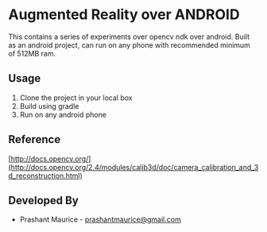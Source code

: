 # Augmented Reality over ANDROID 
This contains a series of experiments over opencv ndk over android. Built as an android project, can run on any phone with recommended minimum of 512MB ram.

## Usage
1. Clone the project in your local box
2. Build using gradle
3. Run on any android phone

## Reference
[http://docs.opencv.org/](http://docs.opencv.org/2.4/modules/calib3d/doc/camera_calibration_and_3d_reconstruction.html)

## Developed By

* Prashant Maurice - [prashantmaurice@gmail.com](mailto:prashantmaurice@yahoo.com)

